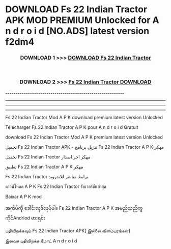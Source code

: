 # DOWNLOAD Fs 22 Indian Tractor  APK MOD PREMIUM Unlocked for A n d r o i d [NO.ADS] latest version f2dm4 



<div align="center">

<h3>DOWNLOAD 1 >>> <a href="https://getmod2.web.app/?judul=Fs 22 Indian Tractor ">DOWNLOAD Fs 22 Indian Tractor </a></h3><br>

<h3>DOWNLOAD 2 >>> <a href="https://getmod2.web.app/?judul=Fs 22 Indian Tractor ">Fs 22 Indian Tractor  DOWNLOAD </a></h3>

</div>
----------------------------------------------------------

----------------------------------------------------------

----------------------------------------------------------

----------------------------------------------------------

Fs 22 Indian Tractor  Mod A P K download premium latest version Unlocked

Télécharger Fs 22 Indian Tractor  A P K pour A n d r o i d Gratuit

download Fs 22 Indian Tractor  Mod A P K premium latest version Unlocked

تحميل Fs 22 Indian Tractor  APK - تنزيل برنامج Fs 22 Indian Tractor  A P K مهكر

تحميل Fs 22 Indian Tractor  مهكر اخر اصدار

تطبيق Fs 22 Indian Tractor  A P K مهكر

Fs 22 Indian Tractor  برابط مباشر للاندرويد

ดาวน์โหลด A P K Fs 22 Indian Tractor  รับเวอร์ชันล่าสุด

Baixar A P K mod

အက်ပ်ကို ဒေါင်းလုဒ်လုပ်ပါ။ Fs 22 Indian Tractor  A P K အမည်သည်ကူကိုင်Andriod ဗားရှင်း

பதிவிறக்கவும் Fs 22 Indian Tractor  APK[ இல்லை விளம்பரங்கள்] 
 
இலவச பதிவிறக்க மோட் A n d r o i d



